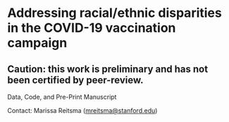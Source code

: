 # Addressing racial/ethnic disparities in the COVID-19 vaccination campaign

## Caution: this work is preliminary and has not been certified by peer-review.

Data, Code, and Pre-Print Manuscript

Contact: Marissa Reitsma (mreitsma@stanford.edu)
